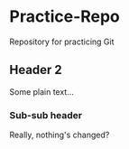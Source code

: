 # Practice-Repo
Repository for practicing Git

## Header 2

Some plain text...

### Sub-sub header

Really, nothing's changed?